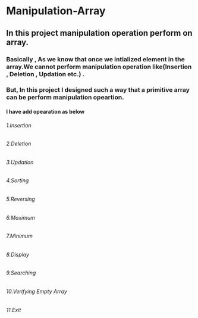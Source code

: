 # Manipulation-Array
## In this project manipulation operation perform on array.

### Basically , As we know that once we intialized element in the array.We cannot perform manipulation operation like(Insertion , Deletion , Updation etc.) .
### But, In this project I designed such a way that a primitive array can be perform manipulation opeartion.
#### I have add opearation as below
###### 1.Insertion 
###### 2.Deletion 
###### 3.Updation 
###### 4.Sorting
###### 5.Reversing
###### 6.Maximum
###### 7.Minimum
###### 8.Display
###### 9.Searching
###### 10.Verifying Empty Array
###### 11.Exit
